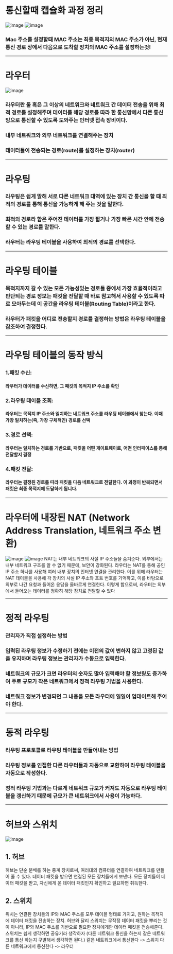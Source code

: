 # 통신할때 캡슐화 과정 정리 
![image](https://github.com/user-attachments/assets/8abb9cf0-6994-42b2-bb5d-e11eaa0fdfbd)
![image](https://github.com/user-attachments/assets/efeeea0c-2568-429a-81ae-561935366ad5)

### Mac 주소를 설정할때 MAC 주소는 최종 목적지의 MAC 주소가 아닌,  현재 통신 경로 상에서 다음으로 도착할 장치의 MAC 주소를 설정하는것!
*** ******* ******  *********** 
# 라우터
![image](https://github.com/user-attachments/assets/ba2bd407-20cc-4806-8162-ffc4dc7bb728)
### 라우터란 둘 혹은 그 이상의 네트워크와 네트워크 간 데이터 전송을 위해 최적 경로를 설정해주며 데이터를 해당 경로를 따라 한 통신망에서 다른 통신망으로 통신할 수 있도록 도와주는 인터넷 접속 장비이다.
### 내부 네트워크와 외부 네트워크를 연결해주는 장치
### 데이터들이 전송되는 경로(route)를 설정하는 장치(router)
*** ******* ******  *********** 
# 라우팅

### 라우팅은 쉽게 말해 서로 다른 네트워크 대역에 있는 장치 간 통신을 할 때 최적의 경로를 통해 통신을 가능하게 해 주는 것을 말한다.
### 최적의 경로라 함은 주어진 데이터를 가장 짧거나 가장 빠른 시간 안에 전송할 수 있는 경로를 말한다.
### 라우터는 라우팅 테이블을 사용하여 최적의 경로를 선택한다. 
*** ******* ******  *********** 
# 라우팅 테이블 
### 목적지까지 갈 수 있는 모든 가능성있는 경로들 중에서 가장 효율적이라고 판단되는 경로 정보는 패킷을 전달할 때 바로 참고해서 사용할 수 있도록 따로 모아두는데 이 공간을 라우팅 테이블(Routing Table)이라고 한다.
### 라우터가 패킷을 어디로 전송할지 경로를 결정하는 방법은 라우팅 테이블을 참조하여 결정한다.
*** ******* ******  *********** 
# 라우팅 테이블의 동작 방식
### 1.패킷 수신:
#### 라우터가 데이터를 수신하면, 그 패킷의 목적지 IP 주소를 확인
### 2.라우팅 테이블 조회:
#### 라우터는 목적지 IP 주소와 일치하는 네트워크 주소를 라우팅 테이블에서 찾는다. 이때 가장 일치하는(즉, 가장 구체적인) 경로를 선택 
### 3.경로 선택:
#### 라우터는 일치하는 경로를 기반으로, 패킷을 어떤 게이트웨이로, 어떤 인터페이스를 통해 전달할지 결정 
### 4.패킷 전달:
#### 라우터는 결정된 경로를 따라 패킷을 다음 네트워크로 전달한다. 이 과정이 반복되면서 패킷은 최종 목적지에 도달하게 됩니다.
*** ******* ******  *********** 
# 라우터에 내장된  NAT (Network Address Translation, 네트워크 주소 변환)
![image](https://github.com/user-attachments/assets/295cb43a-35ed-4456-ab0a-067ee00a39cd)
![image](https://github.com/user-attachments/assets/fca7aae2-bc04-4c68-be99-aed6e39844ed)
NAT는 내부 네트워크의 사설 IP 주소들을 숨겨준다. 외부에서는 내부 네트워크 구조를 알 수 없기 때문에, 보안이 강화된다.
라우터는 NAT를 통해 공인 IP 주소 하나를 사용해 여러 내부 장치의 인터넷 연결을 관리한다. 이를 위해 라우터는 NAT 테이블을 사용해 각 장치의 사설 IP 주소와 포트 번호를 기억하고, 이를 바탕으로 외부로 나간 요청과 들어온 응답을 올바르게 연결한다. 이렇게 함으로써, 라우터는 외부에서 들어오는 데이터를 정확히 해당 장치로 전달할 수 있다 
*** ******* ******  *********** 
# 정적 라우팅
### 관리자가 직접 설정하는 방법
### 입력된 라우팅 정보가 수정하기 전에는 이전의 값이 변하지 않고 고정된 값을 유지하며 라우팅 정보는 관리자가 수동으로 입력한다.
### 네트워크의 규모가 크면 라우터의 숫자도 많아 입력해야 할 정보량도 증가하여 주로 규모가 작은 네트워크에서 정적 라우팅 기법을 사용한다.
### 네트워크 정보가 변경되면 그 내용을 모든 라우터에 일일이 업데이트해 주어야 한다.
*** ******* ******  *********** 
# 동적 라우팅
### 라우팅 프로토콜로 라우팅 테이블을 만들어내는 방법
### 라우팅 정보를 인접한 다른 라우터들과 자동으로 교환하여 라우팅 테이블을 자동으로 작성한다.
### 정적 라우팅 기법과는 다르게 네트워크 규모가 커져도 자동으로 라우팅 테이블을 갱신하기 때문에 규모가 큰 네트워크에서 사용이 가능하다.
*** ******* ******  *********** 
# 허브와 스위치
![image](https://github.com/user-attachments/assets/50dba423-832c-40ed-9e30-61395dea8e95)
## 1. 허브
허브는 단순 분배를 하는 중계 장치로써, 여러대의 컴퓨터를 연결하여 네트워크를 만들어 줄 수 있다.
데이터 패킷을 받으면 연결된 모든 장치들에게 보낸다. 모든 장치들이 데이터 패킷을 받고, 자신에게 온 데이터 패킷인지 확인하고 필요하면 취득한다.
## 2. 스위치
위치는 연결된 장치들의 IP와 MAC 주소를 모두 테이블 형태로 가지고, 원하는 목적지에 데이터 패킷을 전송하는 장치. 허브와 달리 스위치는 무작정 데이터 패킷을 뿌리는 것이 아니라, IP와 MAC 주소를 기반으로 필요한 장치에게만 데이터 패킷을 전송해준다.
스위치는 쉽게 생각하면 공유기라 생각하자
(다른 네트워크 통신을 하는지 같은 네트워크를 통신 하는지 구별해서 생각하면 된다.)
같은 네트워크에서 통신한다 -> 스위치
다른 네트워크에서 통신한다 -> 라우터
